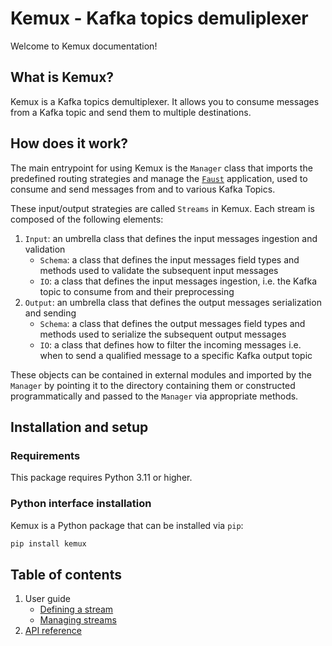 # Kemux - Kafka topics demuliplexer

Welcome to Kemux documentation!

## What is Kemux?

Kemux is a Kafka topics demultiplexer. It allows you to consume messages from a Kafka topic and send them to multiple destinations.

## How does it work?

The main entrypoint for using Kemux is the `Manager` class that imports the predefined routing strategies and manage the [`Faust`](https://faust.readthedocs.io/en/latest/index.html) application,
used to consume and send messages from and to various Kafka Topics.

These input/output strategies are called `Streams` in Kemux.
Each stream is composed of the following elements:

1. `Input`: an umbrella class that defines the input messages ingestion and validation
    - `Schema`: a class that defines the input messages field types and methods used to validate the subsequent input messages
    - `IO`: a class that defines the input messages ingestion, i.e. the Kafka topic to consume from and their preprocessing
2. `Output`: an umbrella class that defines the output messages serialization and sending
    - `Schema`: a class that defines the output messages field types and methods used to serialize the subsequent output messages
    - `IO`: a class that defines how to filter the incoming messages i.e. when to send a qualified message to a specific Kafka output topic

These objects can be contained in external modules and imported by the `Manager` by pointing it to the directory containing them or constructed programmatically and passed to the `Manager` via appropriate methods.

## Installation and setup

### Requirements

This package requires Python 3.11 or higher.

### Python interface installation

Kemux is a Python package that can be installed via `pip`:

```bash
pip install kemux
```

## Table of contents

1. User guide
    - [Defining a stream](user-guide/stream.md)
    - [Managing streams](user-guide/manager.md)
2. [API reference](api-reference.md)
